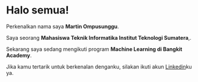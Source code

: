# Halo semua! 

Perkenalkan nama saya **Martin Ompusunggu**.<br>

Saya seorang **Mahasiswa Teknik Informatika Institut Teknologi Sumatera**,.<br>

Sekarang saya sedang mengikuti program  **Machine Learning di Bangkit Academy**.<br>

Jika kamu tertarik untuk berkenalan denganku, silakan ikuti akun [Linkedin](www.linkedin.com/in/martinompusunggu4102)ku ya.
